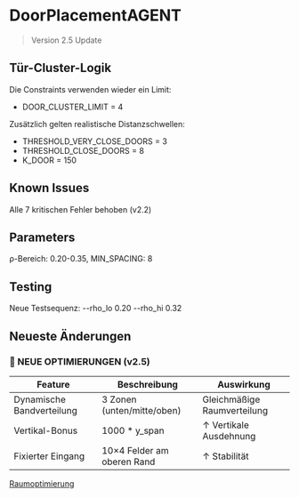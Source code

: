 # DoorPlacementAGENT
> Version 2.5 Update

## Tür-Cluster-Logik
Die Constraints verwenden wieder ein Limit:
- DOOR_CLUSTER_LIMIT = 4

Zusätzlich gelten realistische Distanzschwellen:
- THRESHOLD_VERY_CLOSE_DOORS = 3
- THRESHOLD_CLOSE_DOORS = 8
- K_DOOR = 150

## Known Issues
Alle 7 kritischen Fehler behoben (v2.2)

## Parameters
ρ-Bereich: 0.20-0.35, MIN_SPACING: 8

## Testing
Neue Testsequenz: --rho_lo 0.20 --rho_hi 0.32

## Neueste Änderungen
### 🔧 NEUE OPTIMIERUNGEN (v2.5)
| Feature                      | Beschreibung                          | Auswirkung               |
|------------------------------|---------------------------------------|--------------------------|
| Dynamische Bandverteilung    | 3 Zonen (unten/mitte/oben)            | Gleichmäßige Raumverteilung |
| Vertikal-Bonus               | 1000 * y_span                         | ↑ Vertikale Ausdehnung |
| Fixierter Eingang            | 10×4 Felder am oberen Rand           | ↑ Stabilität          |

[Raumoptimierung](#raumoptimierung)
